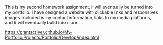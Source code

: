 This is my second homework assignment, it will eventually be turned into my portfolio. I have designed a website with clickable links and responsives images. Included is my contact information, links to my media platforms, and it will eventually build into more.

https://grantscriver.github.io/My-Portfolio/Projects/Portfolio/Develop/index.html
